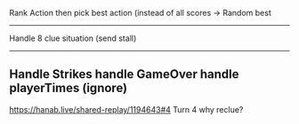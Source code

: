 Rank Action then pick best action (instead of all scores -> Random best

---
Handle 8 clue situation (send stall)

---
Handle Strikes
handle GameOver
handle playerTimes (ignore)
---
https://hanab.live/shared-replay/1194643#4
Turn 4 why reclue? 